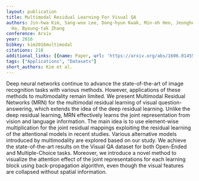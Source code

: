 ```yaml
---
layout: publication
title: Multimodal Residual Learning For Visual QA
authors: Jin-hwa Kim, Sang-woo Lee, Dong-hyun Kwak, Min-oh Heo, Jeonghee Kim, Jung-woo
  Ha, Byoung-tak Zhang
conference: Arxiv
year: 2016
bibkey: kim2016multimodal
citations: 218
additional_links: [{name: Paper, url: 'https://arxiv.org/abs/1606.01455'}]
tags: ["Applications", "Datasets"]
short_authors: Kim et al.
---
```

Deep neural networks continue to advance the state-of-the-art of image
recognition tasks with various methods. However, applications of these methods
to multimodality remain limited. We present Multimodal Residual Networks (MRN)
for the multimodal residual learning of visual question-answering, which
extends the idea of the deep residual learning. Unlike the deep residual
learning, MRN effectively learns the joint representation from vision and
language information. The main idea is to use element-wise multiplication for
the joint residual mappings exploiting the residual learning of the attentional
models in recent studies. Various alternative models introduced by
multimodality are explored based on our study. We achieve the state-of-the-art
results on the Visual QA dataset for both Open-Ended and Multiple-Choice tasks.
Moreover, we introduce a novel method to visualize the attention effect of the
joint representations for each learning block using back-propagation algorithm,
even though the visual features are collapsed without spatial information.